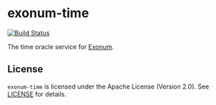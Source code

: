 # exonum-time

[![Build Status](https://travis-ci.org/exonum/exonum-time.svg?branch=master)](https://travis-ci.org/exonum/exonum-time)

The time oracle service for [Exonum](https://exonum.com/).

## License

`exonum-time` is licensed under the Apache License (Version 2.0). See [LICENSE](https://github.com/exonum/exonum-time/blob/master/LICENSE) for details.
